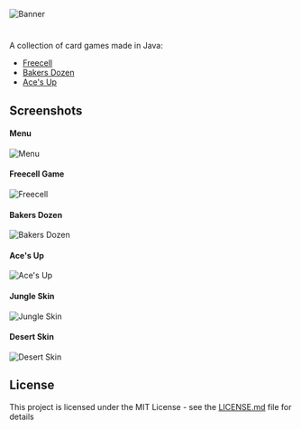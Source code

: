 ![Banner](https://i.imgur.com/zfGKA4V.jpg)
#

A collection of card games made in Java:
* [Freecell](http://www.solitairecity.com/Help/FreeCell.shtml)
* [Bakers Dozen](http://www.lenagames.com/bp_files/rul/bakers-dozen.htm)
* [Ace's Up](http://www.lenagames.com/bp_files/rul/aces-up.htm)

## Screenshots
#### Menu
![Menu](https://i.imgur.com/SR3R7cB.png)

#### Freecell Game
![Freecell](https://i.imgur.com/LycI24t.gif)

#### Bakers Dozen
![Bakers Dozen](https://i.imgur.com/0zxfNg1.gif) 

#### Ace's Up
![Ace's Up](https://i.imgur.com/Zu7L19r.gif) 

#### Jungle Skin
![Jungle Skin](https://i.imgur.com/UZ9Qv96.gif) 

#### Desert Skin
![Desert Skin](https://i.imgur.com/i2ut4jT.png) 


## License

This project is licensed under the MIT License - see the [LICENSE.md](LICENSE.md) file for details
